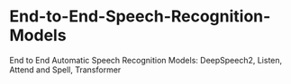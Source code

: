 # End-to-End-Speech-Recognition-Models
End to End Automatic Speech Recognition Models: DeepSpeech2, Listen, Attend and Spell, Transformer
